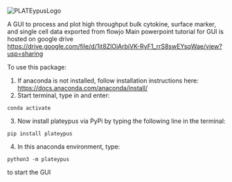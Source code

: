 ![PLATEypusLogo](https://user-images.githubusercontent.com/49458891/116960335-185c1500-ac6e-11eb-92e0-369334eb7882.png)

A GUI to process and plot high throughput bulk cytokine, surface marker, and single cell data exported from flowjo
Main powerpoint tutorial for GUI is hosted on google drive   
https://drive.google.com/file/d/1jt8ZlOiArbiVK-RyF1_rrS8swEYsqWae/view?usp=sharing

To use this package:
1. If anaconda is not installed, follow installation instructions here: https://docs.anaconda.com/anaconda/install/
2. Start terminal, type in and enter:
```
conda activate
```
3. Now install plateypus via PyPi by typing the following line in the terminal:
```
pip install plateypus
```
4. In this anaconda environment, type: 
```
python3 -m plateypus
```
to start the GUI
